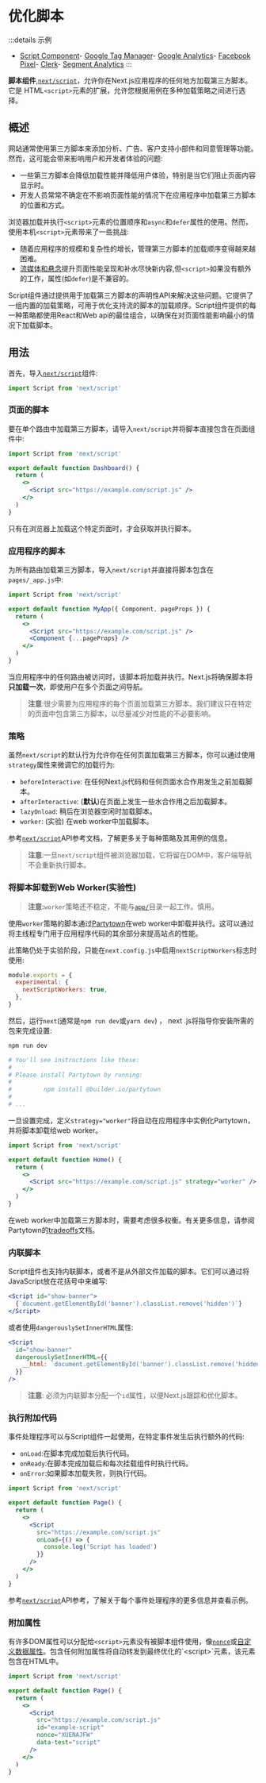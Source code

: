 # 优化脚本

:::details 示例
- [Script Component](https://github.com/vercel/next.js/tree/canary/examples/script-component)- [Google Tag Manager](https://github.com/vercel/next.js/tree/canary/examples/with-google-tag-manager)- [Google Analytics](https://github.com/vercel/next.js/tree/canary/examples/with-google-analytics)- [Facebook Pixel](https://github.com/vercel/next.js/tree/canary/examples/with-facebook-pixel)- [Clerk](https://github.com/vercel/next.js/tree/canary/examples/with-clerk)- [Segment Analytics](https://github.com/vercel/next.js/tree/canary/examples/with-segment-analytics)
:::

**脚本组件**,[`next/script`](/docs/guide/api-reference/next/script)，允许你在Next.js应用程序的任何地方加载第三方脚本。它是 HTML`<script>`元素的扩展，允许您根据用例在多种加载策略之间进行选择。

## 概述

网站通常使用第三方脚本来添加分析、广告、客户支持小部件和同意管理等功能。然而，这可能会带来影响用户和开发者体验的问题:

- 一些第三方脚本会降低加载性能并降低用户体验，特别是当它们阻止页面内容显示时。
- 开发人员常常不确定在不影响页面性能的情况下在应用程序中加载第三方脚本的位置和方式。

浏览器加载并执行`<script>`元素的位置顺序和`async`和`defer`属性的使用。然而，使用本机`<script>`元素带来了一些挑战:

- 随着应用程序的规模和复杂性的增长，管理第三方脚本的加载顺序变得越来越困难。
- [流媒体和悬念](https://beta.nextjs.org/docs/data-fetching/streaming-and-suspense)提升页面性能呈现和补水尽快新内容,但`<script>`如果没有额外的工作，属性(如`defer`)是不兼容的。

Script组件通过提供用于加载第三方脚本的声明性API来解决这些问题。它提供了一组内置的加载策略，可用于优化支持流的脚本的加载顺序。Script组件提供的每一种策略都使用React和Web api的最佳组合，以确保在对页面性能影响最小的情况下加载脚本。

## 用法

首先，导入[`next/script`](/docs/guide/api-reference/next/script)组件:

```jsx
import Script from 'next/script'
```

### 页面的脚本

要在单个路由中加载第三方脚本，请导入`next/script`并将脚本直接包含在页面组件中:

```jsx
import Script from 'next/script'

export default function Dashboard() {
  return (
    <>
      <Script src="https://example.com/script.js" />
    </>
  )
}
```

只有在浏览器上加载这个特定页面时，才会获取并执行脚本。

### 应用程序的脚本

为所有路由加载第三方脚本，导入`next/script`并直接将脚本包含在`pages/_app.js`中:

```jsx
import Script from 'next/script'

export default function MyApp({ Component, pageProps }) {
  return (
    <>
      <Script src="https://example.com/script.js" />
      <Component {...pageProps} />
    </>
  )
}
```

当应用程序中的任何路由被访问时，该脚本将加载并执行。Next.js将确保脚本将**只加载一次**，即使用户在多个页面之间导航。

> **注意**:很少需要为应用程序的每个页面加载第三方脚本。我们建议只在特定的页面中包含第三方脚本，以尽量减少对性能的不必要影响。

### 策略

虽然`next/script`的默认行为允许你在任何页面加载第三方脚本，你可以通过使用`strategy`属性来微调它的加载行为:

- `beforeInteractive`: 在任何Next.js代码和任何页面水合作用发生之前加载脚本。
- `afterInteractive`: (**默认**)在页面上发生一些水合作用之后加载脚本。
- `lazyOnload`: 稍后在浏览器空闲时加载脚本。
- `worker`: (实验) 在web worker中加载脚本。

参考[`next/script`](/docs/guide/api-reference/next/script#strategy)API参考文档，了解更多关于每种策略及其用例的信息。

> **注意**:一旦`next/script`组件被浏览器加载，它将留在DOM中，客户端导航不会重新执行脚本。

### 将脚本卸载到Web Worker(实验性)

> **注意:**`worker`策略还不稳定，不能与[`app/`](https://beta.nextjs.org/docs/routing/defining-routes)目录一起工作。慎用。

使用`worker`策略的脚本通过[Partytown](https://partytown.builder.io/)在web worker中卸载并执行。这可以通过将主线程专门用于应用程序代码的其余部分来提高站点的性能。

此策略仍处于实验阶段，只能在`next.config.js`中启用`nextScriptWorkers`标志时使用:

```js
module.exports = {
  experimental: {
    nextScriptWorkers: true,
  },
}
```

然后，运行`next`(通常是`npm run dev`或`yarn dev`) ， next .js将指导你安装所需的包来完成设置:

```bash
npm run dev

# You'll see instructions like these:
#
# Please install Partytown by running:
#
#         npm install @builder.io/partytown
#
# ...
```

一旦设置完成，定义`strategy="worker"`将自动在应用程序中实例化Partytown，并将脚本卸载给web worker。

```jsx
import Script from 'next/script'

export default function Home() {
  return (
    <>
      <Script src="https://example.com/script.js" strategy="worker" />
    </>
  )
}
```

在web worker中加载第三方脚本时，需要考虑很多权衡。有关更多信息，请参阅Partytown的[tradeoffs](https://partytown.builder.io/trade-offs)文档。

### 内联脚本

Script组件也支持内联脚本，或者不是从外部文件加载的脚本。它们可以通过将JavaScript放在花括号中来编写:

```jsx
<Script id="show-banner">
  {`document.getElementById('banner').classList.remove('hidden')`}
</Script>
```

或者使用`dangerouslySetInnerHTML`属性:

```jsx
<Script
  id="show-banner"
  dangerouslySetInnerHTML={{
    __html: `document.getElementById('banner').classList.remove('hidden')`,
  }}
/>
```

> **注意**: 必须为内联脚本分配一个`id`属性，以便Next.js跟踪和优化脚本。

### 执行附加代码

事件处理程序可以与Script组件一起使用，在特定事件发生后执行额外的代码:

- `onLoad`:在脚本完成加载后执行代码。
- `onReady`:在脚本完成加载后和每次挂载组件时执行代码。
- `onError`:如果脚本加载失败，则执行代码。

```jsx
import Script from 'next/script'

export default function Page() {
  return (
    <>
      <Script
        src="https://example.com/script.js"
        onLoad={() => {
          console.log('Script has loaded')
        }}
      />
    </>
  )
}
```

参考[`next/script`](/docs/guide/api-reference/next/script#onload)API参考，了解关于每个事件处理程序的更多信息并查看示例。

### 附加属性

有许多DOM属性可以分配给`<script>`元素没有被脚本组件使用，像[`nonce`](https://developer.mozilla.org/en-US/docs/Web/HTML/Global_attributes/nonce)或[自定义数据属性](https://developer.mozilla.org/en-US/docs/Web/HTML/Global_attributes/data-*)。包含任何附加属性将自动转发到最终优化的`<script>`元素，该元素包含在HTML中。

```jsx
import Script from 'next/script'

export default function Page() {
  return (
    <>
      <Script
        src="https://example.com/script.js"
        id="example-script"
        nonce="XUENAJFW"
        data-test="script"
      />
    </>
  )
}
```


